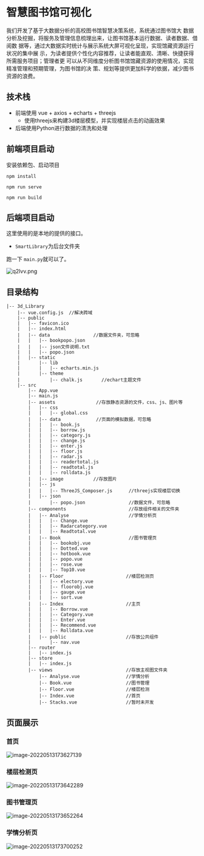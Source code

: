 # 智慧图书馆可视化

我们开发了基于大数据分析的高校图书馆智慧决策系统，系统通过图书馆大 数据分析及挖掘，将服务及管理信息梳理出来，让图书馆基本运行数据、读者数据、借阅数 据等，通过大数据实时统计与展示系统大屏可视化呈现，实现馆藏资源运行状况的集中展 示，为读者提供个性化内容推荐，让读者能直观、清晰、快捷获得所需服务项目；管理者更 可以从不同维度分析图书馆馆藏资源的使用情况，实现精准管理和预期管理，为图书馆的决 策、规划等提供更加科学的依据，减少图书资源的浪费。

## 技术栈   

- 前端使用 vue + axios + echarts + threejs 
  - 使用threejs来构建3d楼层模型，并实现楼层点击的动画效果
- 后端使用Python进行数据的清洗和处理

## 前端项目启动

安装依赖包、启动项目

```
npm install
```

```
npm run serve
```

```
npm run build
```

## 后端项目启动

这里使用的是本地的提供的接口。

- `SmartLibrary`为后台文件夹

跑一下 `main.py`就可以了。

![q2lvv.png](https://s2.loli.net/2022/05/13/M2au5zZhDEpYFmo.png)

## 目录结构

```
|-- 3d_Library
    |-- vue.config.js  //解决跨域
    |-- public
    |   |-- favicon.ico
    |   |-- index.html
    |   |-- data                //数据文件夹，可忽略
    |   |   |-- bookpopo.json
    |   |   |-- json文件说明.txt
    |   |   |-- popo.json
    |   |-- static
    |       |-- lib
    |       |   |-- echarts.min.js
    |       |-- theme
    |           |-- chalk.js       //echart主题文件
    |-- src
        |-- App.vue
        |-- main.js
        |-- assets               //存放静态资源的文件，css、js、图片等
        |   |-- css
        |   |   |-- global.css
        |   |-- data             //页面的模拟数据，可忽略
        |   |   |-- book.js
        |   |   |-- borrow.js
        |   |   |-- category.js
        |   |   |-- change.js
        |   |   |-- enter.js
        |   |   |-- floor.js
        |   |   |-- radar.js
        |   |   |-- readertotal.js
        |   |   |-- readtotal.js
        |   |   |-- rolldata.js
        |   |-- image           //存放图片
        |   |-- js
        |   |   |-- ThreeJS_Composer.js      //threejs实现楼层切换
        |   |-- json
        |       |-- popo.json                //数据文件，可忽略
        |-- components                       //存放组件相关的文件夹
        |   |-- Analyse                      //学情分析页
        |   |   |-- Change.vue 				 
        |   |   |-- Radarcategory.vue
        |   |   |-- Readtotal.vue
        |   |-- Book                         //图书管理页
        |   |   |-- bookobj.vue
        |   |   |-- Dotted.vue
        |   |   |-- hotbook.vue
        |   |   |-- popo.vue
        |   |   |-- rose.vue
        |   |   |-- Top10.vue
        |   |-- Floor    					//楼层检测页
        |   |   |-- electory.vue
        |   |   |-- floorobj.vue
        |   |   |-- gauge.vue
        |   |   |-- sort.vue
        |   |-- Index                       //主页
        |   |   |-- Borrow.vue
        |   |   |-- Category.vue
        |   |   |-- Enter.vue
        |   |   |-- Recommend.vue
        |   |   |-- Rolldata.vue 
        |   |-- public                      //存放公共组件
        |       |-- nav.vue
        |-- router
        |   |-- index.js
        |-- store
        |   |-- index.js 
        |-- views                           //存放主视图文件夹
            |-- Analyse.vue                 //学情分析
            |-- Book.vue  					//图书管理
            |-- Floor.vue					//楼层检测
            |-- Index.vue 					//首页
            |-- Stacks.vue 					//暂时未开发

```

## 页面展示

### 首页

![image-20220513173627139](https://s2.loli.net/2022/05/13/7tpjgoXKuihBAfm.png)

### 楼层检测页

![image-20220513173642289](https://s2.loli.net/2022/05/13/CXBSGpM7vEZVhgD.png)

### 图书管理页

![image-20220513173652264](https://s2.loli.net/2022/05/13/lkfjOTh8YoIwmpc.png)

### 学情分析页

![image-20220513173700252](https://s2.loli.net/2022/05/13/wISZKlxbJ3UGMO6.png)
